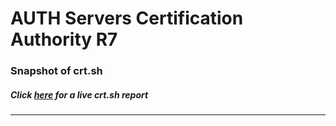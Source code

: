 # AUTH Servers Certification Authority R7
### Snapshot of crt.sh
##### Click [here](https://crt.sh/?q=B98E7EE44AD60AD0D33BE96B1D27CC547AD7D7C6D4989DDCF7F6F2336BC3CBDF) for a live crt.sh report

---
